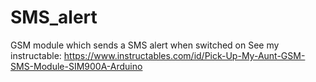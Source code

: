 # SMS_alert
GSM module which sends a SMS alert when switched on
See my instructable: https://www.instructables.com/id/Pick-Up-My-Aunt-GSM-SMS-Module-SIM900A-Arduino
